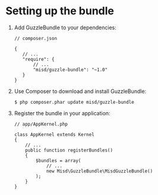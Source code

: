 Setting up the bundle
=====================

 1. Add GuzzleBundle to your dependencies:

        // composer.json

        {
           // ...
           "require": {
               // ...
               "misd/guzzle-bundle": "~1.0"
           }
        }

 2. Use Composer to download and install GuzzleBundle:

        $ php composer.phar update misd/guzzle-bundle

 3. Register the bundle in your application:

        // app/AppKernel.php

        class AppKernel extends Kernel
        {
            // ...
            public function registerBundles()
            {
                $bundles = array(
                    // ...
                    new Misd\GuzzleBundle\MisdGuzzleBundle()
                );
            }
        }
